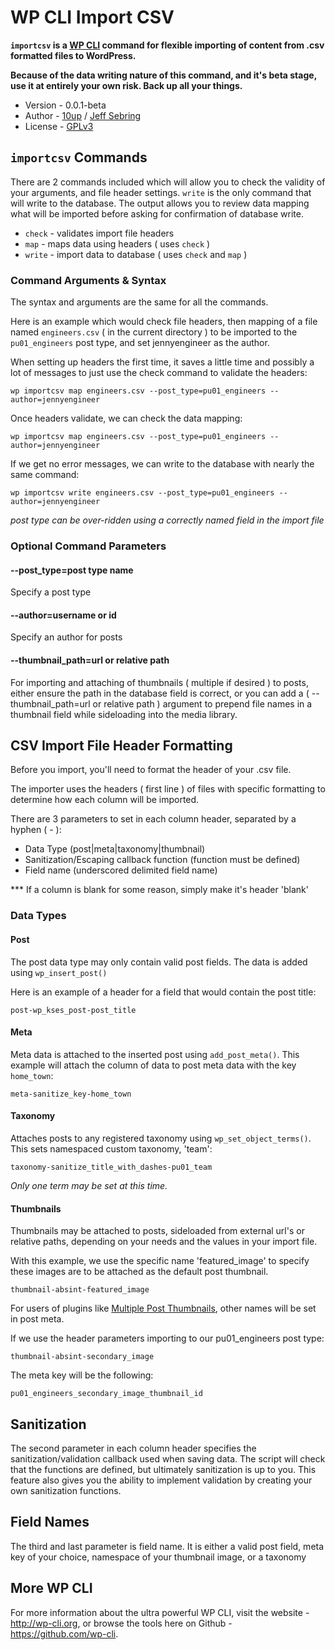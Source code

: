 WP CLI Import CSV
=================

**`importcsv` is a [WP CLI](http://wp-cli.org) command for flexible importing of content from .csv formatted files to WordPress.**

**Because of the data writing nature of this command, and it's beta stage, use it at entirely your own risk. Back up all your things.**

* Version - 0.0.1-beta
* Author - [10up](http://10up.com) / [Jeff Sebring](http://jeffsebring.com)
* License - [GPLv3](http://www.gnu.org/licenses/gpl-3.0.html)

`importcsv` Commands
--------------------

There are 2 commands included which will allow you to check the validity of your arguments, and file header settings. `write` is the only command that will write to the database. The output allows you to review data mapping what will be imported before asking for confirmation of database write.

* `check` - validates import file headers
* `map` - maps data using headers ( uses `check` )
* `write` - import data to database ( uses `check` and `map` )

### Command Arguments & Syntax

The syntax and arguments are the same for all the commands.

Here is an example which would check file headers, then mapping of a file named `engineers.csv` ( in the current directory ) to be imported to the `pu01_engineers` post type, and set jennyengineer as the author. 

When setting up headers the first time, it saves a little time and possibly a lot of messages to just use the check command to validate the headers:

    wp importcsv map engineers.csv --post_type=pu01_engineers --author=jennyengineer

Once headers validate, we can check the data mapping:

    wp importcsv map engineers.csv --post_type=pu01_engineers --author=jennyengineer

If we get no error messages, we can write to the database with nearly the same command:

    wp importcsv write engineers.csv --post_type=pu01_engineers --author=jennyengineer

*post type can be over-ridden using a correctly named field in the import file*

### Optional Command Parameters

#### --post_type=post type name

Specify a post type

#### --author=username or id

Specify an author for posts

#### --thumbnail_path=url or relative path

For importing and attaching of thumbnails ( multiple if desired ) to posts, either ensure the path in the database field is correct, or you can add a ( --thumbnail_path=url or relative path ) argument to prepend file names in a thumbnail field while sideloading into the media library.

CSV Import File Header Formatting
---------------------------------

Before you import, you'll need to format the header of your .csv file.

The importer uses the headers ( first line ) of files with specific formatting to determine how each column will be imported.

There are 3 parameters to set in each column header, separated by a hyphen ( - ):

* Data Type (post|meta|taxonomy|thumbnail)
* Sanitization/Escaping callback function (function must be defined)
* Field name (underscored delimited field name)

*** If a column is blank for some reason, simply make it's header 'blank'

### Data Types

#### Post

The post data type may only contain valid post fields. The data is added using `wp_insert_post()`

Here is an example of a header for a field that would contain the post title:

    post-wp_kses_post-post_title

#### Meta

Meta data is attached to the inserted post using `add_post_meta()`. This example will attach the column of data to post meta data with the key `home_town`:

    meta-sanitize_key-home_town

#### Taxonomy

Attaches posts to any registered taxonomy using `wp_set_object_terms()`. This sets namespaced custom taxonomy, 'team':

    taxonomy-sanitize_title_with_dashes-pu01_team

*Only one term may be set at this time.*

#### Thumbnails

Thumbnails may be attached to posts, sideloaded from external url's or relative paths, depending on your needs and the values in your import file.

With this example, we use the specific name 'featured_image' to specify these images are to be attached as the default post thumbnail.

    thumbnail-absint-featured_image

For users of plugins like [Multiple Post Thumbnails](https://github.com/voceconnect/multi-post-thumbnails), other names will be set in post meta.

If we use the header parameters importing to our pu01_engineers post type:

    thumbnail-absint-secondary_image

The meta key will be the following:

    pu01_engineers_secondary_image_thumbnail_id


## Sanitization

The second parameter in each column header specifies the sanitization/validation callback used when saving data. The script will check that the functions are defined, but ultimately sanitization is up to you. This feature also gives you the ability to implement validation by creating your own sanitization functions.

## Field Names

The third and last parameter is field name. It is either a valid post field, meta key of your choice, namespace of your thumbnail image, or a taxonomy

## More WP CLI

For more information about the ultra powerful WP CLI, visit the website - http://wp-cli.org, or browse the tools here on Github - https://github.com/wp-cli.